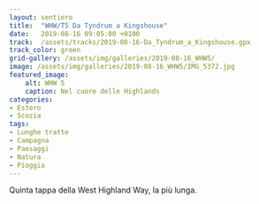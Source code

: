 ```yaml
---
layout: sentiero
title:  "WHW/T5 Da Tyndrum a Kingshouse"
date:   2019-08-16 09:05:00 +0100
track:  /assets/tracks/2019-08-16-Da_Tyndrum_a_Kingshouse.gpx
track_color: green
grid-gallery: /assets/img/galleries/2019-08-16_WHW5/
image: /assets/img/galleries/2019-08-16_WHW5/IMG_5372.jpg
featured_image:
    alt: WHW 5
    caption: Nel cuore delle Highlands
categories:
- Estero
- Scozia
tags:
- Lunghe tratte
- Campagna
- Paesaggi
- Natura
- Pioggia
---
```


Quinta tappa della West Highland Way, la più lunga.